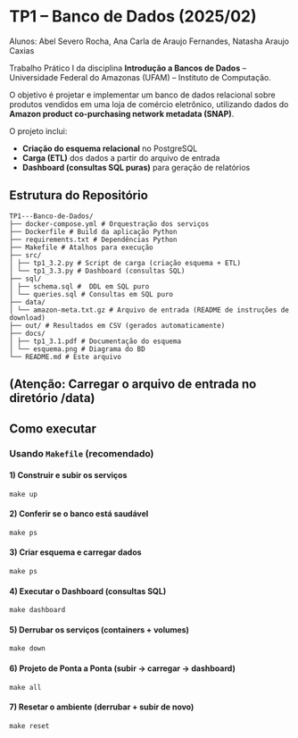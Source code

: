 # TP1 – Banco de Dados (2025/02)

Alunos: Abel Severo Rocha, Ana Carla de Araujo Fernandes, Natasha Araujo Caxias

Trabalho Prático I da disciplina **Introdução a Bancos de Dados** – Universidade Federal do Amazonas (UFAM) – Instituto de Computação. 

O objetivo é projetar e implementar um banco de dados relacional sobre produtos vendidos em uma loja de comércio eletrônico, utilizando dados do **Amazon product co-purchasing network metadata (SNAP)**.  

O projeto inclui:
- **Criação do esquema relacional** no PostgreSQL  
- **Carga (ETL)** dos dados a partir do arquivo de entrada  
- **Dashboard (consultas SQL puras)** para geração de relatórios  

## Estrutura do Repositório

```
TP1---Banco-de-Dados/
├── docker-compose.yml # Orquestração dos serviços
├── Dockerfile # Build da aplicação Python
├── requirements.txt # Dependências Python
├── Makefile # Atalhos para execução
├── src/
│ ├── tp1_3.2.py # Script de carga (criação esquema + ETL)
│ └── tp1_3.3.py # Dashboard (consultas SQL)
├── sql/
│ ├── schema.sql #  DDL em SQL puro
│ └── queries.sql # Consultas em SQL puro
├── data/
│ └── amazon-meta.txt.gz # Arquivo de entrada (README de instruções de download)
├── out/ # Resultados em CSV (gerados automaticamente)
├── docs/
│ ├── tp1_3.1.pdf # Documentação do esquema
│ └── esquema.png # Diagrama do BD
└── README.md # Este arquivo
```
## **(Atenção: Carregar o arquivo de entrada no diretório /data)**

## Como executar 

### Usando `Makefile` (recomendado)

#### 1) Construir e subir os serviços
`make up` 

#### 2) Conferir se o banco está saudável
`make ps` 

#### 3) Criar esquema e carregar dados
`make ps` 

#### 4) Executar o Dashboard (consultas SQL)
`make dashboard` 

#### 5) Derrubar os serviços (containers + volumes)
`make down` 

#### 6) Projeto de Ponta a Ponta (subir → carregar → dashboard)
`make all` 

#### 7) Resetar o ambiente (derrubar + subir de novo)
`make reset` 






